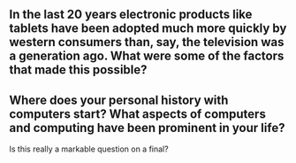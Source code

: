 ## In the last 20 years  electronic products like tablets have been adopted much more quickly by western consumers than, say, the television was a generation ago. What were some of the factors that made this possible?



## Where does your personal history with computers start? What aspects of computers and computing have been prominent in your life?

Is this really a markable question on a final?
